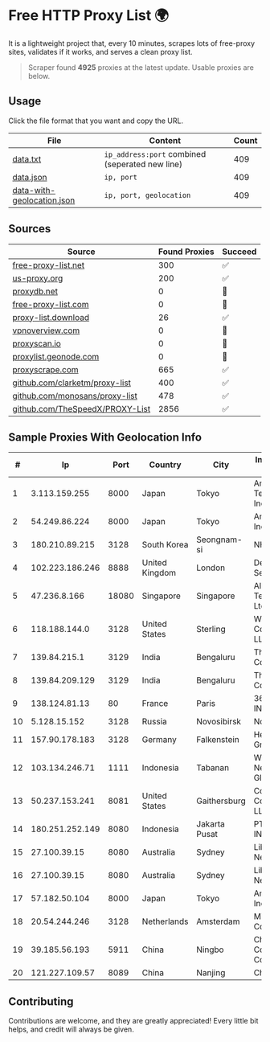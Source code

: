 
# Free HTTP Proxy List 🌍

It is a lightweight project that, every 10 minutes, scrapes lots of free-proxy sites, validates if it works, and serves a clean proxy list.


> Scraper found **4925** proxies at the latest update. Usable proxies are below.

## Usage

Click the file format that you want and copy the URL.


|File|Content|Count|
|----|-------|-----|
|[data.txt](https://raw.githubusercontent.com/themiralay/Proxy-List-World/master/data.txt)|`ip_address:port` combined (seperated new line)|409|
|[data.json](https://raw.githubusercontent.com/themiralay/Proxy-List-World/master/data.json)|`ip, port`|409|
|[data-with-geolocation.json](https://raw.githubusercontent.com/themiralay/Proxy-List-World/master/data-with-geolocation.json)|`ip, port, geolocation`|409|

## Sources

|Source|Found Proxies|Succeed|
|------|-------------|-------|
|[free-proxy-list.net](https://free-proxy-list.net)|300|✅|
|[us-proxy.org](https://www.us-proxy.org)|200|✅|
|[proxydb.net](http://proxydb.net)|0|🚫|
|[free-proxy-list.com](https://free-proxy-list.com/?page=&port=&type%5B%5D=http&type%5B%5D=https&up_time=0&search=Search)|0|🚫|
|[proxy-list.download](https://www.proxy-list.download/HTTP)|26|✅|
|[vpnoverview.com](https://vpnoverview.com/privacy/anonymous-browsing/free-proxy-servers)|0|🚫|
|[proxyscan.io](https://www.proxyscan.io)|0|🚫|
|[proxylist.geonode.com](https://proxylist.geonode.com/api/proxy-list?limit=300&page=1&sort_by=lastChecked&sort_type=desc&protocols=http,https)|0|🚫|
|[proxyscrape.com](https://api.proxyscrape.com/v2/?request=displayproxies&protocol=http&timeout=10000&country=all&ssl=all&anonymity=all)|665|✅|
|[github.com/clarketm/proxy-list](https://raw.githubusercontent.com/clarketm/proxy-list/master/proxy-list-raw.txt)|400|✅|
|[github.com/monosans/proxy-list](https://raw.githubusercontent.com/monosans/proxy-list/main/proxies/http.txt)|478|✅|
|[github.com/TheSpeedX/PROXY-List](https://raw.githubusercontent.com/TheSpeedX/PROXY-List/master/http.txt)|2856|✅|


## Sample Proxies With Geolocation Info

|#|Ip|Port|Country|City|Internet Service Provider|
|-|--|----|-------|----|-------------------------|
|1|3.113.159.255|8000|Japan|Tokyo|Amazon Technologies Inc.|
|2|54.249.86.224|8000|Japan|Tokyo|Amazon.com, Inc.|
|3|180.210.89.215|3128|South Korea|Seongnam-si|NHNCLOUD|
|4|102.223.186.246|8888|United Kingdom|London|Dedicated Servers|
|5|47.236.8.166|18080|Singapore|Singapore|Alibaba (US) Technology Co., Ltd.|
|6|118.188.144.0|3128|United States|Sterling|Windstream Communications LLC|
|7|139.84.215.1|3129|India|Bengaluru|The Constant Company, LLC|
|8|139.84.209.129|3129|India|Bengaluru|The Constant Company, LLC|
|9|138.124.81.13|80|France|Paris|365.partners INC|
|10|5.128.15.152|3128|Russia|Novosibirsk|Novotelecom Ltd|
|11|157.90.178.183|3128|Germany|Falkenstein|Hetzner Online GmbH|
|12|103.134.246.71|1111|Indonesia|Tabanan|Wisuandha Network Globalindo|
|13|50.237.153.241|8081|United States|Gaithersburg|Comcast Cable Communications, LLC|
|14|180.251.252.149|8080|Indonesia|Jakarta Pusat|PT. TELKOM INDONESIA|
|15|27.100.39.15|8080|Australia|Sydney|Liberally Network LLC|
|16|27.100.39.15|8080|Australia|Sydney|Liberally Network LLC|
|17|57.182.50.104|8000|Japan|Tokyo|Amazon.com, Inc.|
|18|20.54.244.246|3128|Netherlands|Amsterdam|Microsoft Corporation|
|19|39.185.56.193|5911|China|Ningbo|China Mobile Communications Corporation|
|20|121.227.109.57|8089|China|Nanjing|China Telecom|



## Contributing

Contributions are welcome, and they are greatly appreciated! Every
little bit helps, and credit will always be given.

